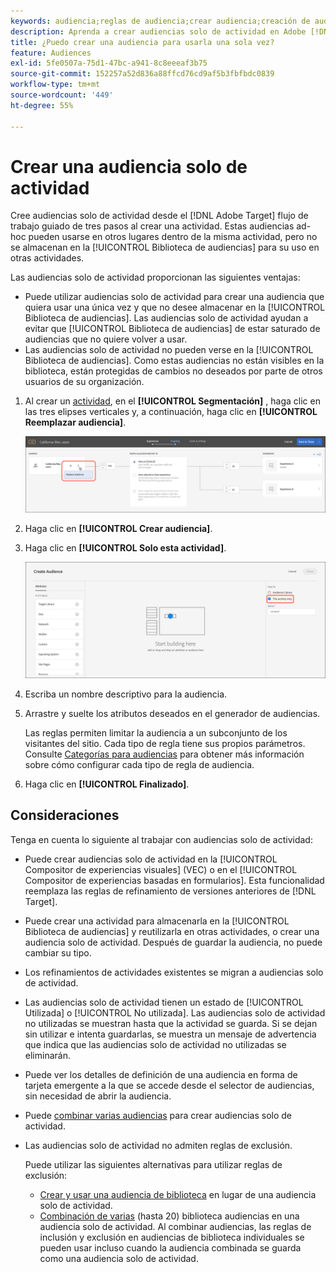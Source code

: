 ```yaml
---
keywords: audiencia;reglas de audiencia;crear audiencia;creación de audiencia;solo actividad;específica
description: Aprenda a crear audiencias solo de actividad en Adobe [!DNL Target] que son para un solo uso.
title: ¿Puedo crear una audiencia para usarla una sola vez?
feature: Audiences
exl-id: 5fe0507a-75d1-47bc-a941-8c8eeeaf3b75
source-git-commit: 152257a52d836a88ffcd76cd9af5b3fbfbdc0839
workflow-type: tm+mt
source-wordcount: '449'
ht-degree: 55%

---
```


# Crear una audiencia solo de actividad

Cree audiencias solo de actividad desde el [!DNL Adobe Target] flujo de trabajo guiado de tres pasos al crear una actividad. Estas audiencias ad-hoc pueden usarse en otros lugares dentro de la misma actividad, pero no se almacenan en la [!UICONTROL Biblioteca de audiencias] para su uso en otras actividades.

Las audiencias solo de actividad proporcionan las siguientes ventajas:

* Puede utilizar audiencias solo de actividad para crear una audiencia que quiera usar una única vez y que no desee almacenar en la [!UICONTROL Biblioteca de audiencias]. Las audiencias solo de actividad ayudan a evitar que [!UICONTROL Biblioteca de audiencias] de estar saturado de audiencias que no quiere volver a usar.
* Las audiencias solo de actividad no pueden verse en la [!UICONTROL Biblioteca de audiencias]. Como estas audiencias no están visibles en la biblioteca, están protegidas de cambios no deseados por parte de otros usuarios de su organización.

1. Al crear un [actividad](/help/main/c-activities/activities.md#concept_D317A95A1AB54674BA7AB65C7985BA03), en el **[!UICONTROL Segmentación]** , haga clic en las tres elipses verticales y, a continuación, haga clic en **[!UICONTROL Reemplazar audiencia]**.

   ![Resultado del paso](assets/edit_audience.png)

1. Haga clic en **[!UICONTROL Crear audiencia]**.

1. Haga clic en **[!UICONTROL Solo esta actividad]**.

   ![](assets/activity-only-aud.png)

1. Escriba un nombre descriptivo para la audiencia.
1. Arrastre y suelte los atributos deseados en el generador de audiencias.

   Las reglas permiten limitar la audiencia a un subconjunto de los visitantes del sitio. Cada tipo de regla tiene sus propios parámetros. Consulte [Categorías para audiencias](/help/main/c-target/c-audiences/c-target-rules/target-rules.md#concept_E3A77E42F1644503A829B5107B20880D) para obtener más información sobre cómo configurar cada tipo de regla de audiencia.

1. Haga clic en **[!UICONTROL Finalizado]**.

## Consideraciones

Tenga en cuenta lo siguiente al trabajar con audiencias solo de actividad:

* Puede crear audiencias solo de actividad en la [!UICONTROL Compositor de experiencias visuales] (VEC) o en el [!UICONTROL Compositor de experiencias basadas en formularios]. Esta funcionalidad reemplaza las reglas de refinamiento de versiones anteriores de [!DNL Target].
* Puede crear una actividad para almacenarla en la [!UICONTROL Biblioteca de audiencias] y reutilizarla en otras actividades, o crear una audiencia solo de actividad. Después de guardar la audiencia, no puede cambiar su tipo.
* Los refinamientos de actividades existentes se migran a audiencias solo de actividad.
* Las audiencias solo de actividad tienen un estado de [!UICONTROL Utilizada] o [!UICONTROL No utilizada]. Las audiencias solo de actividad no utilizadas se muestran hasta que la actividad se guarda. Si se dejan sin utilizar e intenta guardarlas, se muestra un mensaje de advertencia que indica que las audiencias solo de actividad no utilizadas se eliminarán.
* Puede ver los detalles de definición de una audiencia en forma de tarjeta emergente a la que se accede desde el selector de audiencias, sin necesidad de abrir la audiencia.
* Puede [combinar varias audiencias](/help/main/c-target/combining-multiple-audiences.md#concept_A7386F1EA4394BD2AB72399C225981E5) para crear audiencias solo de actividad.
* Las audiencias solo de actividad no admiten reglas de exclusión.

   Puede utilizar las siguientes alternativas para utilizar reglas de exclusión:

   * [Crear y usar una audiencia de biblioteca](/help/main/c-target/c-audiences/create-audience.md) en lugar de una audiencia solo de actividad.
   * [Combinación de varias](/help/main/c-target/combining-multiple-audiences.md#concept_A7386F1EA4394BD2AB72399C225981E5) (hasta 20) biblioteca audiencias en una audiencia solo de actividad. Al combinar audiencias, las reglas de inclusión y exclusión en audiencias de biblioteca individuales se pueden usar incluso cuando la audiencia combinada se guarda como una audiencia solo de actividad.
